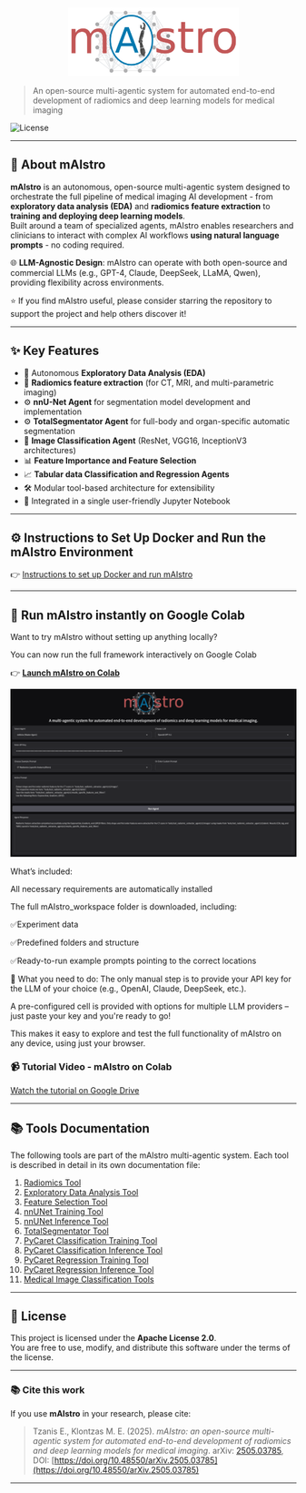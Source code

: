 <p align="center">
  <img src="mAIstro_logo.png" alt="mAIstro Logo" width="300"/>
</p>

> An open-source multi-agentic system for automated end-to-end development of radiomics and deep learning models for medical imaging

![License](https://img.shields.io/badge/License-Apache%202.0-blue.svg)

---

## 🚀 About mAIstro
**mAIstro** is an autonomous, open-source multi-agentic system designed to orchestrate the full pipeline of medical imaging AI development - from **exploratory data analysis (EDA)** and **radiomics feature extraction** to **training and deploying deep learning models**.  
Built around a team of specialized agents, mAIstro enables researchers and clinicians to interact with complex AI workflows **using natural language prompts** - no coding required.

🌐 **LLM-Agnostic Design**: mAIstro can operate with both open-source and commercial LLMs (e.g., GPT-4, Claude, DeepSeek, LLaMA, Qwen), providing flexibility across environments.

⭐ If you find mAIstro useful, please consider starring the repository to support the project and help others discover it!

---

## ✨  Key Features
- 🔎 Autonomous **Exploratory Data Analysis (EDA)**
- 🧬 **Radiomics feature extraction** (for CT, MRI, and multi-parametric imaging)
- ⚙️ **nnU-Net Agent** for segmentation model development and implementation
- ⚙️ **TotalSegmentator Agent** for full-body and organ-specific automatic segmentation
- 🩻 **Image Classification Agent** (ResNet, VGG16, InceptionV3 architectures)
- 📊 **Feature Importance and Feature Selection**
- 📈 **Tabular data Classification and Regression Agents**
- 🛠️ Modular tool-based architecture for extensibility
- 🧾 Integrated in a single user-friendly Jupyter Notebook

---

## ⚙️ Instructions to Set Up Docker and Run the mAIstro Environment

👉 [Instructions to set up Docker and run mAIstro](./install_mAIstro_env.md)

---
## 🔗 Run mAIstro instantly on Google Colab

Want to try mAIstro without setting up anything locally?

You can now run the full framework interactively on Google Colab

👉 [**Launch mAIstro on Colab**](https://colab.research.google.com/drive/1aXNwh9hT9txLIiPetAtIed0_lYiCE3Wv?usp=sharing)

<p align="center">
  <img src="mAIstro_UI.png" alt="mAIstro Logo" width="1200"/>
</p>

What’s included:

All necessary requirements are automatically installed

The full mAIstro_workspace folder is downloaded, including:

  ✅Experiment data

  ✅Predefined folders and structure

  ✅Ready-to-run example prompts pointing to the correct locations

🔐 What you need to do:
The only manual step is to provide your API key for the LLM of your choice (e.g., OpenAI, Claude, DeepSeek, etc.).

A pre-configured cell is provided with options for multiple LLM providers – just paste your key and you're ready to go!

This makes it easy to explore and test the full functionality of mAIstro on any device, using just your browser.

### 📹 Tutorial Video - mAIstro on Colab

[Watch the tutorial on Google Drive](https://drive.google.com/file/d/1EE4cgs0QOk4S_yT6aKBtHO8Bn8lvhn6A/view?usp=drive_link)


---

## 📚 Tools Documentation

The following tools are part of the mAIstro multi-agentic system. Each tool is described in detail in its own documentation file:

1. [Radiomics Tool](docs/pyradiomics_tool_doc.md)
2. [Exploratory Data Analysis Tool](docs/eda_tool_doc.md)
3. [Feature Selection Tool](docs/feature_selection_tool_doc.md)
4. [nnUNet Training Tool](docs/nnUNet_training_tool_doc.md)
5. [nnUNet Inference Tool](docs/nnUNet_inference_tool_doc.md)
6. [TotalSegmentator Tool](docs/TotalSegmentator_tool.doc.md)
7. [PyCaret Classification Training Tool](docs/pycaret_classification_training_tool_doc.md)
8. [PyCaret Classification Inference Tool](docs/pycaret_classification_inference_tool_doc.md)
9. [PyCaret Regression Training Tool](docs/pycaret_regression_training_tool_doc.md)
10. [PyCaret Regression Inference Tool](docs/pycaret_regression_inference_tool_doc.md)
11. [Medical Image Classification Tools](docs/medical_image_classification_tools_doc.md)

---

## 📄 License

This project is licensed under the **Apache License 2.0**.  
You are free to use, modify, and distribute this software under the terms of the license.

---

### 📚 Cite this work

If you use **mAIstro** in your research, please cite:

>Tzanis E., Klontzas M. E. (2025). *mAIstro: an open-source multi-agentic system for automated end-to-end development of radiomics and deep learning models for medical imaging*. arXiv: [2505.03785](https://arxiv.org/abs/2505.03785), DOI: [https://doi.org/10.48550/arXiv.2505.03785](https://doi.org/10.48550/arXiv.2505.03785)

---

